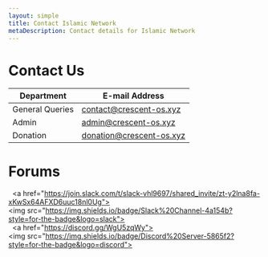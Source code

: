 ```yaml
---
layout: simple
title: Contact Islamic Network
metaDescription: Contact details for Islamic Network
---
```


# Contact Us

| Department | E-mail Address |
| --- | --- | 
| General Queries | contact@crescent-os.xyz |
| Admin | admin@crescent-os.xyz |
| Donation | donation@crescent-os.xyz |


# Forums 

 
 ​  <a href="https://join.slack.com/t/slack-vhl9697/shared_invite/zt-y2lna8fa-xKwSx64AFXD6uuc18nl0Ug"><img src="https://img.shields.io/badge/Slack%20Channel-4a154b?style=for-the-badge&logo=slack"></a> 
 ​  <a href="https://discord.gg/WgU5zqWy"><img src="https://img.shields.io/badge/Discord%20Server-5865f2?style=for-the-badge&logo=discord"></a>
